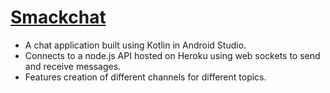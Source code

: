 # [Smackchat](https://play.google.com/store/apps/details?id=com.blairfernandes.smackchat)
-	A chat application built using Kotlin in Android Studio. 
-	Connects to a node.js API hosted on Heroku using web sockets to send and receive messages.
-	Features creation of different channels for different topics.
